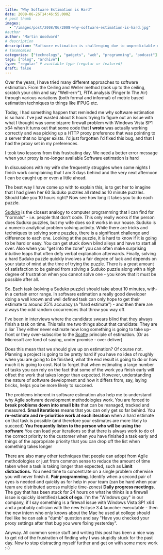 ```yaml
---
title: "Why Software Estimation is Hard"
date: 2008-06-26T14:46:55.000Z
# post thumb
images:
  - "/images/post/2008/06/2008-why-software-estimation-is-hard.jpg"
#author
author: "Martin Woodward"
# description
description: "Software estimation is challenging due to unpredictable complexities, similar to the varying difficulty of Sudoku puzzles."
# Taxonomies
categories: ["technology", "gadgets", "web", "programming", "podcast"]
tags: ["blog", "archive"]
type: "regular" # available type (regular or featured)
draft: false
---
```

Over the years, I have tried many different approaches to software estimation.  From the Ceiling and Weller method (look up to the ceiling, scratch your chin and say "Well-errr"), FITA analysis (Finger In The Air) through various variations (both formal and informal) of metric based estimation techniques to things like IFPUG etc.  

Today, I had something happen that reminded me why software estimation is so hard. I've just wasted about 8 hours trying to figure out an issue with what I thought was some bizarre firewall problem with Windows Vista SP1 x64 when it turns out that some code that **I wrote** was actually working correctly and was picking up a HTTP proxy preference that was pointing to a server that no longer exists.  I'd just forgotten I'd fixed this bug, and that I had the proxy set in my preferences.  

I took two lessons from this frustrating day.     We need a better error message when your proxy is no-longer available    Software estimation is hard   

In discussions with my wife she frequently struggles when some nights I finish work complaining that I am 3 days behind and the very next afternoon I can be caught up or even a little ahead.  

The best way I have come up with to explain this, is to get her to imagine that I had given her 60 Suduko puzzles all rated as 10 minute puzzles.  Should take you 10 hours right?  Now see how long it takes you to do each puzzle.  

 [Suduko](http://en.wikipedia.org/wiki/Suduko) is the closest analogy to computer programming that I can find for "normals" - i.e. people that don't code.  This only really works if the person does Suduko puzzles, but my wife does so it works in our house.  Suduko is a numeric analytical problem solving activity.  While there are tricks and techniques to solving some puzzles, there is a significant challenge and difference to each one. Looking at the puzzle, it is hard to know if it is going to be hard or easy.  You can get stuck down blind alleys and have to start all over. Also when you "get into the zone" you can often make surprising intuitive leaps that often defy verbal explanation afterwards. Finally, solving a hard Suduko puzzle quickly involves a fair degree of luck and depends on your state of mind at the time of trying the puzzle.  There is a great amount of satisfaction to be gained from solving a Suduko puzzle along with a high degree of frustration when you cannot solve one - you know that it must be possible after all.  

So.  Each task (solving a Suduko puzzle) should take about 10 minutes, with-in a certain error range.  In software estimation a really good developer doing a well known and well defined task can only hope to get their estimate to around 25% accuracy (a "hard estimate") - and then there are always the odd random occurrences that throw you way off.  

I've been in interviews where the candidate swears blind that they always finish a task on time.  This tells me two things about that candidate:     They are a liar    They either never estimate how long something is going to take up-front or they over-subscribe to the [Scotty](http://en.wikipedia.org/wiki/Montgomery_Scott) principle of estimation. (Or as Microsoft are fond of saying, under promise - over deliver)   

Does this mean that we should give up on estimation?  Of course not.  Planning a project is going to be pretty hard if you have no idea of roughly when you are going to be finished, what the end result is going to do or how much it is going to cost.  Not to forget that when estimating a large number of tasks you can rely on the fact that some of the work you finish early will offset the work that takes longer than expected.  However, understanding the nature of software development and how it differs from, say, laying bricks, helps you be more likely to succeed.  

The problems inherent in software estimation also help me to understand why Agile software development methodologies work.       You are forced to **break problems down into small bits** that can be managed, tracked and measured.    **Small iterations** means that you can only get so far behind.    You **re-estimate and re-prioritise work at each iteration** when a hard estimate on that task is possible (and therefore your estimates are more likely to succeed)    **You frequently listen **to the person who will be** using the software**    You can load your iterations so that there is always work to do of the correct priority to the customer when you have finished a task early and things of the appropriate priority that you can drop off the list when something takes longer   

There are also many other techniques that people can adopt from Agile methodologies or just from common sense to reduce the amount of time taken when a task is taking longer than expected, such as     **Limit distractions.** You need time to concentrate on a single problem otherwise you will never finish it.    **Pair programming**. Identify when a second pair of eyes is needed and quickly as for help in your team (can be hard when your team are distributed across multiple time-zones)    **Daily progress meetings**. The guy that has been stuck for 24 hours on what he thinks is a firewall issue is quickly identified)    **Lack of ego**.  I'm the "Windows guy" in our company, if I say something is a firewall issue with Windows Vista SP1 x64 and a probably collision with the new Eclipse 3.4 launcher executable - then the new intern who only knows about the Mac he used at college should feel like he can ask a "dumb" question and say "Have you checked your proxy settings after that bug you were fixing yesterday".   

Anyway.  All common sense stuff and writing this post has been a nice way to get rid of the frustration of finding why I was stupidly stuck for the past day.  Now to stop distracting myself further and get on with some more work :-)